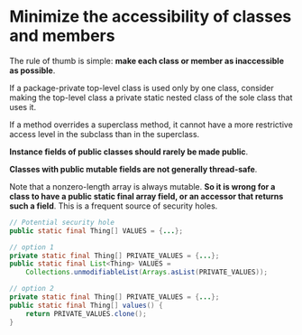 # Minimize the accessibility of classes and members

The rule of thumb is simple: **make each class or member as inaccessible as possible**.

If a package-private top-level class is used only by one class, consider making the top-level class a private static nested class of the sole class that uses it.

If a method overrides a superclass method, it cannot have a more restrictive access level in the subclass than in the superclass. 

**Instance fields of public classes should rarely be made public**.

**Classes with public mutable fields are not generally thread-safe**.

Note that a nonzero-length array is always mutable. **So it is wrong for a class to have a public static final array field, or an accessor that returns such a field**. This is a frequent source of security holes. 
```java
// Potential security hole
public static final Thing[] VALUES = {...};

// option 1
private static final Thing[] PRIVATE_VALUES = {...};
public static final List<Thing> VALUES = 
    Collections.unmodifiableList(Arrays.asList(PRIVATE_VALUES));

// option 2
private static final Thing[] PRIVATE_VALUES = {...};
public static final Thing[] values() {
    return PRIVATE_VALUES.clone();    
}
```

